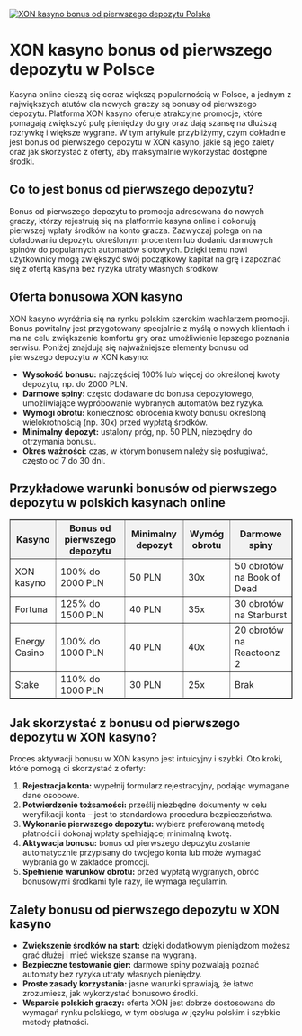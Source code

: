 [![XON kasyno bonus od pierwszego depozytu Polska](https://123-caf.pages.dev/gitsignup.png)](https://vrmoo.ru/Bt82HjjY)

<h1>XON kasyno bonus od pierwszego depozytu w Polsce</h1> <p>Kasyna online cieszą się coraz większą popularnością w Polsce, a jednym z największych atutów dla nowych graczy są bonusy od pierwszego depozytu. Platforma XON kasyno oferuje atrakcyjne promocje, które pomagają zwiększyć pulę pieniędzy do gry oraz dają szansę na dłuższą rozrywkę i większe wygrane. W tym artykule przybliżymy, czym dokładnie jest bonus od pierwszego depozytu w XON kasyno, jakie są jego zalety oraz jak skorzystać z oferty, aby maksymalnie wykorzystać dostępne środki.</p>  <h2>Co to jest bonus od pierwszego depozytu?</h2> <p>Bonus od pierwszego depozytu to promocja adresowana do nowych graczy, którzy rejestrują się na platformie kasyna online i dokonują pierwszej wpłaty środków na konto gracza. Zazwyczaj polega on na doładowaniu depozytu określonym procentem lub dodaniu darmowych spinów do popularnych automatów slotowych. Dzięki temu nowi użytkownicy mogą zwiększyć swój początkowy kapitał na grę i zapoznać się z ofertą kasyna bez ryzyka utraty własnych środków.</p>  <h2>Oferta bonusowa XON kasyno</h2> <p>XON kasyno wyróżnia się na rynku polskim szerokim wachlarzem promocji. Bonus powitalny jest przygotowany specjalnie z myślą o nowych klientach i ma na celu zwiększenie komfortu gry oraz umożliwienie lepszego poznania serwisu. Poniżej znajdują się najważniejsze elementy bonusu od pierwszego depozytu w XON kasyno:</p>  <ul>   <li><strong>Wysokość bonusu:</strong> najczęściej 100% lub więcej do określonej kwoty depozytu, np. do 2000 PLN.</li>   <li><strong>Darmowe spiny:</strong> często dodawane do bonusa depozytowego, umożliwiające wypróbowanie wybranych automatów bez ryzyka.</li>   <li><strong>Wymogi obrotu:</strong> konieczność obrócenia kwoty bonusu określoną wielokrotnością (np. 30x) przed wypłatą środków.</li>   <li><strong>Minimalny depozyt:</strong> ustalony próg, np. 50 PLN, niezbędny do otrzymania bonusu.</li>   <li><strong>Okres ważności:</strong> czas, w którym bonusem należy się posługiwać, często od 7 do 30 dni.</li> </ul>  <h2>Przykładowe warunki bonusów od pierwszego depozytu w polskich kasynach online</h2> <table border="1" cellpadding="8" cellspacing="0" style="border-collapse: collapse; width: 100%; max-width: 600px;">   <thead>     <tr style="background-color: #f2f2f2;">       <th>Kasyno</th>       <th>Bonus od pierwszego depozytu</th>       <th>Minimalny depozyt</th>       <th>Wymóg obrotu</th>       <th>Darmowe spiny</th>     </tr>   </thead>   <tbody>     <tr>       <td>XON kasyno</td>       <td>100% do 2000 PLN</td>       <td>50 PLN</td>       <td>30x</td>       <td>50 obrotów na Book of Dead</td>     </tr>     <tr>       <td>Fortuna</td>       <td>125% do 1500 PLN</td>       <td>40 PLN</td>       <td>35x</td>       <td>30 obrotów na Starburst</td>     </tr>     <tr>       <td>Energy Casino</td>       <td>100% do 1000 PLN</td>       <td>40 PLN</td>       <td>40x</td>       <td>20 obrotów na Reactoonz 2</td>     </tr>     <tr>       <td>Stake</td>       <td>110% do 1000 PLN</td>       <td>30 PLN</td>       <td>25x</td>       <td>Brak</td>     </tr>   </tbody> </table>  <h2>Jak skorzystać z bonusu od pierwszego depozytu w XON kasyno?</h2> <p>Proces aktywacji bonusu w XON kasyno jest intuicyjny i szybki. Oto kroki, które pomogą ci skorzystać z oferty:</p>  <ol>   <li><strong>Rejestracja konta:</strong> wypełnij formularz rejestracyjny, podając wymagane dane osobowe.</li>   <li><strong>Potwierdzenie tożsamości:</strong> prześlij niezbędne dokumenty w celu weryfikacji konta – jest to standardowa procedura bezpieczeństwa.</li>   <li><strong>Wykonanie pierwszego depozytu:</strong> wybierz preferowaną metodę płatności i dokonaj wpłaty spełniającej minimalną kwotę.</li>   <li><strong>Aktywacja bonusu:</strong> bonus od pierwszego depozytu zostanie automatycznie przypisany do twojego konta lub może wymagać wybrania go w zakładce promocji.</li>   <li><strong>Spełnienie warunków obrotu:</strong> przed wypłatą wygranych, obróć bonusowymi środkami tyle razy, ile wymaga regulamin.</li> </ol>  <h2>Zalety bonusu od pierwszego depozytu w XON kasyno</h2> <ul>   <li><strong>Zwiększenie środków na start:</strong> dzięki dodatkowym pieniądzom możesz grać dłużej i mieć większe szanse na wygraną.</li>   <li><strong>Bezpieczne testowanie gier:</strong> darmowe spiny pozwalają poznać automaty bez ryzyka utraty własnych pieniędzy.</li>   <li><strong>Proste zasady korzystania:</strong> jasne warunki sprawiają, że łatwo zrozumiesz, jak wykorzystać bonusowo środki.</li>   <li><strong>Wsparcie polskich graczy:</strong> oferta XON jest dobrze dostosowana do wymagań rynku polskiego, w tym obsługa w języku polskim i szybkie metody płatności.</li> </ul>
